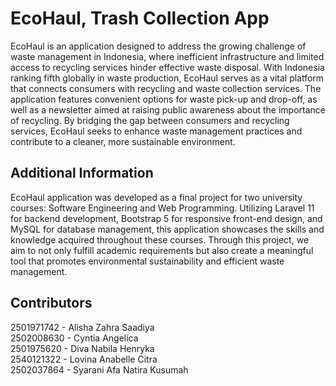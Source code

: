 # EcoHaul, Trash Collection App
EcoHaul is an application designed to address the growing challenge of waste management in Indonesia, where inefficient infrastructure and limited access to recycling services hinder effective waste disposal. With Indonesia ranking fifth globally in waste production, EcoHaul serves as a vital platform that connects consumers with recycling and waste collection services. The application features convenient options for waste pick-up and drop-off, as well as a newsletter aimed at raising public awareness about the importance of recycling. By bridging the gap between consumers and recycling services, EcoHaul seeks to enhance waste management practices and contribute to a cleaner, more sustainable environment.

## Additional Information
EcoHaul application was developed as a final project for two university courses: Software Engineering and Web Programming. Utilizing Laravel 11 for backend development, Bootstrap 5 for responsive front-end design, and MySQL for database management, this application showcases the skills and knowledge acquired throughout these courses. Through this project, we aim to not only fulfill academic requirements but also create a meaningful tool that promotes environmental sustainability and efficient waste management.

## Contributors
2501971742 - Alisha Zahra Saadiya   
2502008630 - Cyntia Angelica  
2501975620 - Diva Nabila Henryka  
2540121322 - Lovina Anabelle Citra  
2502037864 - Syarani Afa Natira Kusumah  
